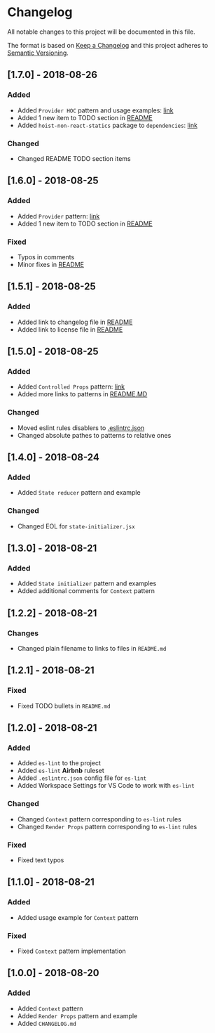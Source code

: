 # Changelog
All notable changes to this project will be documented in this file.

The format is based on [Keep a Changelog](http://keepachangelog.com/en/1.0.0/)
and this project adheres to [Semantic Versioning](http://semver.org/spec/v2.0.0.html).

## [1.7.0] - 2018-08-26
### Added
 - Added `Provider HOC` pattern and usage examples: [link](/patterns/provider-hoc.jsx)
 - Added 1 new item to TODO section in [README](/README.md#L28)
 - Added `hoist-non-react-statics` package to `dependencies`: [link](/package.json#L22)

### Changed
 - Changed README TODO section items

## [1.6.0] - 2018-08-25
### Added
 - Added `Provider` pattern: [link](./patterns/provider.jsx)
 - Added 1 new item to TODO section in [README](/README.md#L27)

### Fixed
 - Typos in comments
 - Minor fixes in [README](/README.md)

## [1.5.1] - 2018-08-25
### Added
 - Added link to changelog file in [README](/README.md)
 - Added link to license file in [README](/README.md)

## [1.5.0] - 2018-08-25
### Added
 - Added `Controlled Props` pattern: [link](./patterns/controlled-props.jsx)
 - Added more links to patterns in [README.MD](./README.md#L11)

### Changed
 - Moved eslint rules disablers to [.eslintrc.json](/.eslintrc.json#L6)
 - Changed absolute pathes to patterns to relative ones

## [1.4.0] - 2018-08-24
### Added
 - Added `State reducer` pattern and example

### Changed
 - Changed EOL for `state-initializer.jsx`

## [1.3.0] - 2018-08-21
### Added
 - Added `State initializer` pattern and examples
 - Added additional comments for `Context` pattern

## [1.2.2] - 2018-08-21
### Changes
 - Changed plain filename to links to files in `README.md`

## [1.2.1] - 2018-08-21
### Fixed
 - Fixed TODO bullets in `README.md`

## [1.2.0] - 2018-08-21
### Added
 - Added `es-lint` to the project
 - Added `es-lint` **Airbnb** ruleset
 - Added `.eslintrc.json` config file for `es-lint`
 - Added Workspace Settings for VS Code to work with `es-lint`

### Changed 
 - Changed `Context` pattern corresponding to `es-lint` rules
 - Changed `Render Props` pattern corresponding to `es-lint` rules

### Fixed
 - Fixed text typos

## [1.1.0] - 2018-08-21
### Added
 - Added usage example for `Context` pattern

### Fixed
 - Fixed `Context` pattern implementation

## [1.0.0] - 2018-08-20
### Added
- Added `Context` pattern
- Added `Render Props` pattern and example
- Added `CHANGELOG.md`